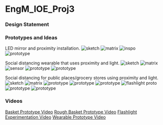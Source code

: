 # EngM_IOE_Proj3
### Design Statement 

### Prototypes and Ideas
LED mirror and proximity installation.
![sketch](https://github.com/yoyomomo/EngM_IOE_Proj3/blob/main/ioe_proj3/sketch1.jpg)
![matrix](https://github.com/yoyomomo/EngM_IOE_Proj3/blob/main/ioe_proj3/matrix1.png)
![inspo](https://github.com/yoyomomo/EngM_IOE_Proj3/blob/main/ioe_proj3/img.png)
![prototype](https://github.com/yoyomomo/EngM_IOE_Proj3/blob/main/ioe_proj3/prototype1.png)

Social distancing wearable that uses proximity and light.
![sketch](https://github.com/yoyomomo/EngM_IOE_Proj3/blob/main/ioe_proj3/sketch2.jpg)
![matrix](https://github.com/yoyomomo/EngM_IOE_Proj3/blob/main/ioe_proj3/matrix2.png)
![sensor](https://github.com/yoyomomo/EngM_IOE_Proj3/blob/main/ioe_proj3/sensor.jpg)
![prototype](https://github.com/yoyomomo/EngM_IOE_Proj3/blob/main/ioe_proj3/socialDistanceProto2.png)
![prototype](https://github.com/yoyomomo/EngM_IOE_Proj3/blob/main/ioe_proj3/socialDistanceProto1.png)

Social distancing for public places/grocery stores using proximity and light.
![sketch](https://github.com/yoyomomo/EngM_IOE_Proj3/blob/main/ioe_proj3/sketch3.jpg)
![matrix](https://github.com/yoyomomo/EngM_IOE_Proj3/blob/main/ioe_proj3/matrix3.png)
![prototype](https://github.com/yoyomomo/EngM_IOE_Proj3/blob/main/ioe_proj3/groceryProto1.png)
![prototype](https://github.com/yoyomomo/EngM_IOE_Proj3/blob/main/ioe_proj3/groceryProto2.png)
![prototype](https://github.com/yoyomomo/EngM_IOE_Proj3/blob/main/ioe_proj3/groceryProto3.png)
![flashlight proto](https://github.com/yoyomomo/EngM_IOE_Proj3/blob/main/ioe_proj3/flashlight.jpg)
![prototype](https://github.com/yoyomomo/EngM_IOE_Proj3/blob/main/ioe_proj3/proto.png)
![prototype](https://github.com/yoyomomo/EngM_IOE_Proj3/blob/main/ioe_proj3/ae.png)


### Videos
[Basket Prototype Video](https://youtu.be/ZmqLIr8ktWs)
[Rough Basket Prototype Video](https://youtu.be/5TZwPlmc-us)
[Flashlight Experimentation Video](https://youtu.be/DQlSCTV57ZM)
[Wearable Prototype Video](https://youtu.be/g0b3jFRxAaI)
